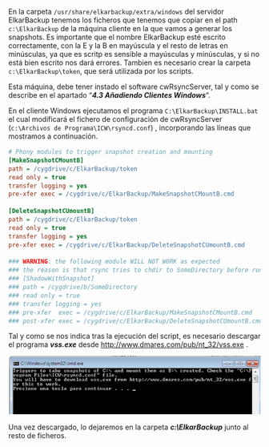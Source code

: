 En la carpeta `/usr/share/elkarbackup/extra/windows` del servidor ElkarBackup tenemos los ficheros que tenemos que copiar en el path `c:\ElkarBackup` de la máquina cliente en la que vamos a generar los snapshots. Es importante que el nombre ElkarBackup esté escrito correctamente, con la E y la B en mayúscula y el resto de letras en minúsculas, ya que es scritp es sensible a mayúsculas y minúsculas, y si no está bien escrito nos dará errores. Tambien es necesario crear la carpeta `c:\ElkarBackup\token`, que será utilizada por los scripts.

Esta máquina, debe tener instado el software cwRsyncServer, tal y como se describe en el apartado “***4.3 Añadiendo Clientes Windows***“.

En el cliente Windows ejecutamos el programa `C:\ElkarBackup\INSTALL.bat` el cual modificará el fichero de configuración de cwRsyncServer (`c:\Archivos de Programa\ICW\rsyncd.conf`) , incorporando las líneas que mostramos a continuación.

```ini
# Phony modules to trigger snapshot creation and mounting
[MakeSnapshotCMountB]
path = /cygdrive/c/ElkarBackup/token
read only = true
transfer logging = yes
pre-xfer exec = /cygdrive/c/ElkarBackup/MakeSnapshotCMountB.cmd

[DeleteSnapshotCUmountB]
path = /cygdrive/c/ElkarBackup/token
read only = true
transfer logging = yes
pre-xfer exec = /cygdrive/c/ElkarBackup/DeleteSnapshotCUmountB.cmd

### WARNING: the following module WILL NOT WORK as expected
### the reason is that rsync tries to chdir to SomeDirectory before running the pre-xfer script. Since the B: unit does not exit it fails
### [ShadowWithSnapshot]
### path = /cygdrive/b/SomeDirectory
### read only = true
### transfer logging = yes
### pre-xfer  exec = /cygdrive/c/ElkarBackup/MakeSnapshotCMountB.cmd
### post-xfer exec = /cygdrive/c/ElkarBackup/DeleteSnapshotCUmountB.cmd
```


Tal y como se nos indica tras la ejecución del script, es necesario descargar el programa ***vss.exe*** desde http://www.dmares.com/pub/nt_32/vss.exe .

![Clientes y Tareas](../assets/windows1.png)

Una vez descargado, lo dejaremos en la carpeta ***c:\ElkarBackup*** junto al resto de ficheros.

